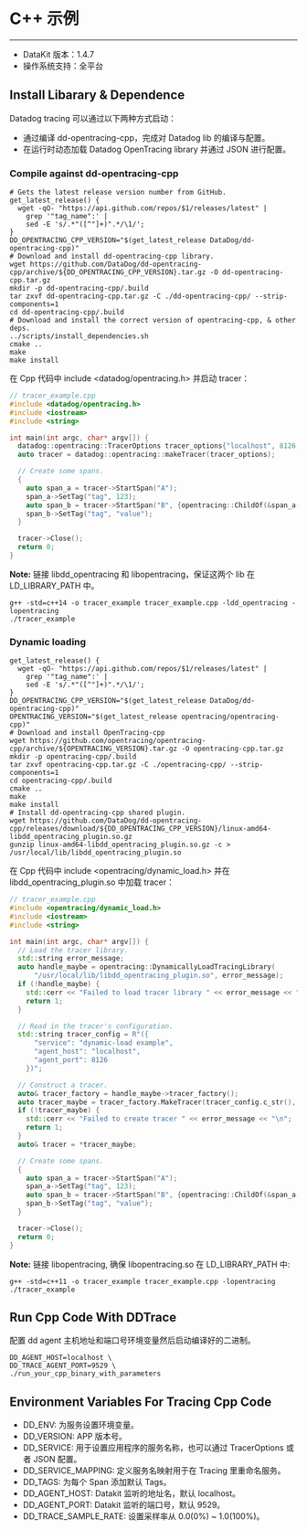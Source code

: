 
# C++ 示例
---

- DataKit 版本：1.4.7
- 操作系统支持：全平台

## Install Libarary & Dependence

Datadog tracing 可以通过以下两种方式启动：

- 通过编译 dd-opentracing-cpp，完成对 Datadog lib 的编译与配置。
- 在运行时动态加载 Datadog OpenTracing library 并通过 JSON 进行配置。

### Compile against dd-opentracing-cpp

```shell
# Gets the latest release version number from GitHub.
get_latest_release() {
  wget -qO- "https://api.github.com/repos/$1/releases/latest" |
    grep '"tag_name":' |
    sed -E 's/.*"([^"]+)".*/\1/';
}
DD_OPENTRACING_CPP_VERSION="$(get_latest_release DataDog/dd-opentracing-cpp)"
# Download and install dd-opentracing-cpp library.
wget https://github.com/DataDog/dd-opentracing-cpp/archive/${DD_OPENTRACING_CPP_VERSION}.tar.gz -O dd-opentracing-cpp.tar.gz
mkdir -p dd-opentracing-cpp/.build
tar zxvf dd-opentracing-cpp.tar.gz -C ./dd-opentracing-cpp/ --strip-components=1
cd dd-opentracing-cpp/.build
# Download and install the correct version of opentracing-cpp, & other deps.
../scripts/install_dependencies.sh
cmake ..
make
make install
```

在 Cpp 代码中 include <datadog/opentracing.h> 并启动 tracer：

```cpp
// tracer_example.cpp
#include <datadog/opentracing.h>
#include <iostream>
#include <string>

int main(int argc, char* argv[]) {
  datadog::opentracing::TracerOptions tracer_options{"localhost", 8126, "compiled-in example"};
  auto tracer = datadog::opentracing::makeTracer(tracer_options);

  // Create some spans.
  {
    auto span_a = tracer->StartSpan("A");
    span_a->SetTag("tag", 123);
    auto span_b = tracer->StartSpan("B", {opentracing::ChildOf(&span_a->context())});
    span_b->SetTag("tag", "value");
  }

  tracer->Close();
  return 0;
}
```

**Note:** 链接 libdd_opentracing 和 libopentracing，保证这两个 lib 在 LD_LIBRARY_PATH 中。

```shell
g++ -std=c++14 -o tracer_example tracer_example.cpp -ldd_opentracing -lopentracing
./tracer_example
```

### Dynamic loading

```shell
get_latest_release() {
  wget -qO- "https://api.github.com/repos/$1/releases/latest" |
    grep '"tag_name":' |
    sed -E 's/.*"([^"]+)".*/\1/';
}
DD_OPENTRACING_CPP_VERSION="$(get_latest_release DataDog/dd-opentracing-cpp)"
OPENTRACING_VERSION="$(get_latest_release opentracing/opentracing-cpp)"
# Download and install OpenTracing-cpp
wget https://github.com/opentracing/opentracing-cpp/archive/${OPENTRACING_VERSION}.tar.gz -O opentracing-cpp.tar.gz
mkdir -p opentracing-cpp/.build
tar zxvf opentracing-cpp.tar.gz -C ./opentracing-cpp/ --strip-components=1
cd opentracing-cpp/.build
cmake ..
make
make install
# Install dd-opentracing-cpp shared plugin.
wget https://github.com/DataDog/dd-opentracing-cpp/releases/download/${DD_OPENTRACING_CPP_VERSION}/linux-amd64-libdd_opentracing_plugin.so.gz
gunzip linux-amd64-libdd_opentracing_plugin.so.gz -c > /usr/local/lib/libdd_opentracing_plugin.so
```

在 Cpp 代码中 include <opentracing/dynamic_load.h> 并在 libdd_opentracing_plugin.so 中加载 tracer：

```cpp
// tracer_example.cpp
#include <opentracing/dynamic_load.h>
#include <iostream>
#include <string>

int main(int argc, char* argv[]) {
  // Load the tracer library.
  std::string error_message;
  auto handle_maybe = opentracing::DynamicallyLoadTracingLibrary(
      "/usr/local/lib/libdd_opentracing_plugin.so", error_message);
  if (!handle_maybe) {
    std::cerr << "Failed to load tracer library " << error_message << "\n";
    return 1;
  }

  // Read in the tracer's configuration.
  std::string tracer_config = R"({
      "service": "dynamic-load example",
      "agent_host": "localhost",
      "agent_port": 8126
    })";

  // Construct a tracer.
  auto& tracer_factory = handle_maybe->tracer_factory();
  auto tracer_maybe = tracer_factory.MakeTracer(tracer_config.c_str(), error_message);
  if (!tracer_maybe) {
    std::cerr << "Failed to create tracer " << error_message << "\n";
    return 1;
  }
  auto& tracer = *tracer_maybe;

  // Create some spans.
  {
    auto span_a = tracer->StartSpan("A");
    span_a->SetTag("tag", 123);
    auto span_b = tracer->StartSpan("B", {opentracing::ChildOf(&span_a->context())});
    span_b->SetTag("tag", "value");
  }

  tracer->Close();
  return 0;
}
```

**Note:** 链接 libopentracing, 确保 libopentracing.so 在 LD_LIBRARY_PATH 中:

```shell
g++ -std=c++11 -o tracer_example tracer_example.cpp -lopentracing
./tracer_example
```

## Run Cpp Code With DDTrace

配置 dd agent 主机地址和端口号环境变量然后启动编译好的二进制。

```shell
DD_AGENT_HOST=localhost \
DD_TRACE_AGENT_PORT=9529 \
./run_your_cpp_binary_with_parameters
```

## Environment Variables For Tracing Cpp Code

- DD_ENV: 为服务设置环境变量。
- DD_VERSION: APP 版本号。
- DD_SERVICE: 用于设置应用程序的服务名称，也可以通过 TracerOptions 或者 JSON 配置。
- DD_SERVICE_MAPPING: 定义服务名映射用于在 Tracing 里重命名服务。
- DD_TAGS: 为每个 Span 添加默认 Tags。
- DD_AGENT_HOST: Datakit 监听的地址名，默认 localhost。
- DD_AGENT_PORT: Datakit 监听的端口号，默认 9529。
- DD_TRACE_SAMPLE_RATE: 设置采样率从 0.0(0%) ~ 1.0(100%)。
